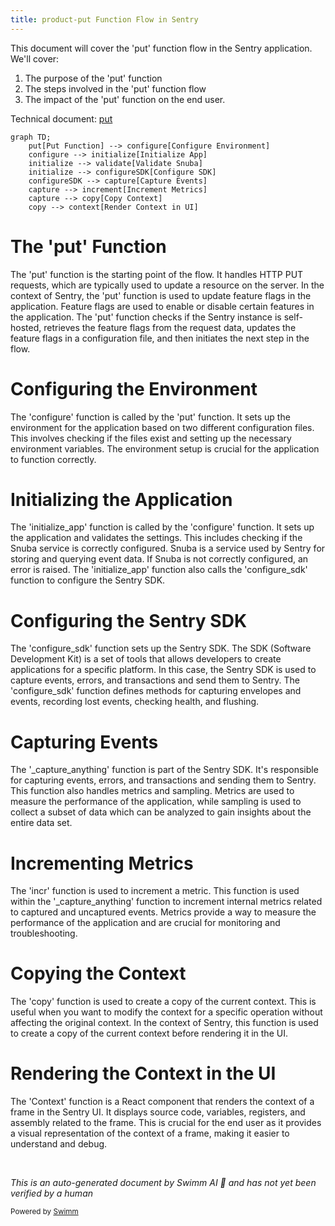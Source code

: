 ```yaml
---
title: product-put Function Flow in Sentry
---
```

This document will cover the 'put' function flow in the Sentry application. We'll cover:

1. The purpose of the 'put' function
2. The steps involved in the 'put' function flow
3. The impact of the 'put' function on the end user.

Technical document: <SwmLink doc-title="put">[put](/.swm/understanding-the-put-function-and-its-flow.lmx8ty3x.sw.md)</SwmLink>

```mermaid
graph TD;
    put[Put Function] --> configure[Configure Environment]
    configure --> initialize[Initialize App]
    initialize --> validate[Validate Snuba]
    initialize --> configureSDK[Configure SDK]
    configureSDK --> capture[Capture Events]
    capture --> increment[Increment Metrics]
    capture --> copy[Copy Context]
    copy --> context[Render Context in UI]
```

# The 'put' Function

The 'put' function is the starting point of the flow. It handles HTTP PUT requests, which are typically used to update a resource on the server. In the context of Sentry, the 'put' function is used to update feature flags in the application. Feature flags are used to enable or disable certain features in the application. The 'put' function checks if the Sentry instance is self-hosted, retrieves the feature flags from the request data, updates the feature flags in a configuration file, and then initiates the next step in the flow.

# Configuring the Environment

The 'configure' function is called by the 'put' function. It sets up the environment for the application based on two different configuration files. This involves checking if the files exist and setting up the necessary environment variables. The environment setup is crucial for the application to function correctly.

# Initializing the Application

The 'initialize_app' function is called by the 'configure' function. It sets up the application and validates the settings. This includes checking if the Snuba service is correctly configured. Snuba is a service used by Sentry for storing and querying event data. If Snuba is not correctly configured, an error is raised. The 'initialize_app' function also calls the 'configure_sdk' function to configure the Sentry SDK.

# Configuring the Sentry SDK

The 'configure_sdk' function sets up the Sentry SDK. The SDK (Software Development Kit) is a set of tools that allows developers to create applications for a specific platform. In this case, the Sentry SDK is used to capture events, errors, and transactions and send them to Sentry. The 'configure_sdk' function defines methods for capturing envelopes and events, recording lost events, checking health, and flushing.

# Capturing Events

The '\_capture_anything' function is part of the Sentry SDK. It's responsible for capturing events, errors, and transactions and sending them to Sentry. This function also handles metrics and sampling. Metrics are used to measure the performance of the application, while sampling is used to collect a subset of data which can be analyzed to gain insights about the entire data set.

# Incrementing Metrics

The 'incr' function is used to increment a metric. This function is used within the '\_capture_anything' function to increment internal metrics related to captured and uncaptured events. Metrics provide a way to measure the performance of the application and are crucial for monitoring and troubleshooting.

# Copying the Context

The 'copy' function is used to create a copy of the current context. This is useful when you want to modify the context for a specific operation without affecting the original context. In the context of Sentry, this function is used to create a copy of the current context before rendering it in the UI.

# Rendering the Context in the UI

The 'Context' function is a React component that renders the context of a frame in the Sentry UI. It displays source code, variables, registers, and assembly related to the frame. This is crucial for the end user as it provides a visual representation of the context of a frame, making it easier to understand and debug.

&nbsp;

*This is an auto-generated document by Swimm AI 🌊 and has not yet been verified by a human*

<SwmMeta version="3.0.0" repo-id="Z2l0aHViJTNBJTNBc2VudHJ5LWRlbW8lM0ElM0FTd2ltbS1EZW1v" repo-name="sentry-demo" doc-type="product-flows"><sup>Powered by [Swimm](/)</sup></SwmMeta>
